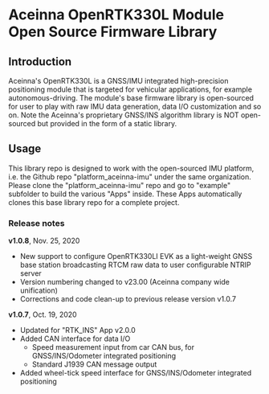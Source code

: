 # Aceinna OpenRTK330L Module Open Source Firmware Library



## Introduction

Aceinna's OpenRTK330L is a GNSS/IMU integrated high-precision positioning module that is targeted for vehicular applications, for example autonomous-driving. The module's base firmware library is open-sourced for user to play with raw IMU data generation, data I/O customization and so on. Note the Aceinna's proprietary GNSS/INS algorithm library is NOT open-sourced but provided in the form of a static library. 

## Usage

This library repo is designed to work with the open-sourced IMU platform, i.e. the Github repo "platform_aceinna-imu" under the same organization. Please clone the "platform_aceinna-imu" repo and go to "example" subfolder to build the various "Apps" inside. These Apps automatically clones this base library repo for a complete project.

### Release notes

**v1.0.8**, Nov. 25, 2020

- New support to configure OpenRTK330LI EVK as a light-weight GNSS base station broadcasting RTCM raw data to user configurable NTRIP server
- Version numbering changed to v23.00 (Aceinna company wide unification)
- Corrections and code clean-up to previous release version v1.0.7

**v1.0.7**, Oct. 19, 2020

- Updated for "RTK_INS" App v2.0.0
- Added CAN interface for data I/O
  - Speed measurement input from car CAN bus, for GNSS/INS/Odometer integrated positioning
  - Standard J1939 CAN message output
- Added wheel-tick speed interface for GNSS/INS/Odometer integrated positioning